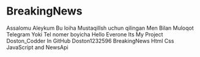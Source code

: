 # BreakingNews
Assalomu Aleykum Bu loiha MustaqilIsh uchun qilingan Men Bilan Muloqot Telegram Yoki Tel nomer boyicha 
Hello Everone Its My Project Doston_Codder In GitHub Doston1232596
BreakingNews Html Css JavaScript and NewsApi
